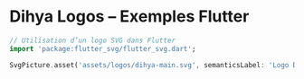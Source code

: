 # Dihya Logos – Exemples Flutter

```dart
// Utilisation d’un logo SVG dans Flutter
import 'package:flutter_svg/flutter_svg.dart';

SvgPicture.asset('assets/logos/dihya-main.svg', semanticsLabel: 'Logo Dihya');
```
